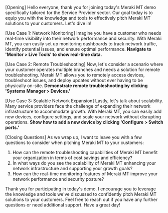 [Opening]
Hello everyone, thank you for joining today's Meraki MT demo specifically tailored for the Service Provider sector. Our goal today is to equip you with the knowledge and tools to effectively pitch Meraki MT solutions to your customers. Let's dive in!

[Use Case 1: Network Monitoring]
Imagine you have a customer who needs real-time visibility into their network performance and security. With Meraki MT, you can easily set up monitoring dashboards to track network traffic, identify potential issues, and ensure optimal performance. **Navigate to 'Monitor > Live Tools' to show real-time data.**

[Use Case 2: Remote Troubleshooting]
Now, let's consider a scenario where your customer operates multiple branches and needs a solution for remote troubleshooting. Meraki MT allows you to remotely access devices, troubleshoot issues, and deploy updates without ever having to be physically on-site. **Demonstrate remote troubleshooting by clicking 'Systems Manager > Devices.'**

[Use Case 3: Scalable Network Expansion]
Lastly, let's talk about scalability. Many service providers face the challenge of expanding their network infrastructure to accommodate growth. With Meraki MT, you can easily add new devices, configure settings, and scale your network without disrupting operations. **Show how to add a new device by clicking 'Configure > Switch ports.'**

[Closing Questions]
As we wrap up, I want to leave you with a few questions to consider when pitching Meraki MT to your customers:
1. How can the remote troubleshooting capabilities of Meraki MT benefit your organization in terms of cost savings and efficiency?
2. In what ways do you see the scalability of Meraki MT enhancing your network infrastructure and supporting your growth goals?
3. How can the real-time monitoring features of Meraki MT improve your network performance and security posture?

Thank you for participating in today's demo. I encourage you to leverage the knowledge and tools we've discussed to confidently pitch Meraki MT solutions to your customers. Feel free to reach out if you have any further questions or need additional support. Have a great day!